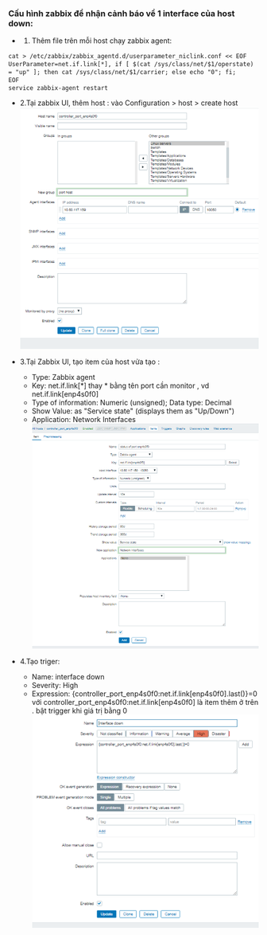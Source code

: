 ### Cấu hình zabbix để nhận cảnh báo về 1 interface của host down:
- 1. Thêm file trên mỗi host chạy zabbix agent:

```
cat > /etc/zabbix/zabbix_agentd.d/userparameter_niclink.conf << EOF
UserParameter=net.if.link[*], if [ $(cat /sys/class/net/$1/operstate) = "up" ]; then cat /sys/class/net/$1/carrier; else echo "0"; fi;
EOF
service zabbix-agent restart
```

- 2.Tại zabbix UI, thêm host : vào Configuration > host > create host
![a](../image/int_host_create.PNG)
- 3.Tại Zabbix UI, tạo item của host vửa tạo :
  - Type: Zabbix agent 
  - Key:  net.if.link[*] thay * bằng tên port cần monitor , vd net.if.link[enp4s0f0]
  - Type of information: Numeric (unsigned); Data type: Decimal
  - Show Value: as "Service state" (displays them as "Up/Down")
  - Application: Network Interfaces
![a](../image/item1.PNG)

- 4.Tạo triger:
  - Name: interface down
  - Severity: High
  - Expression: {controller_port_enp4s0f0:net.if.link[enp4s0f0].last()}=0 với controller_port_enp4s0f0:net.if.link[enp4s0f0] là item thêm ở trên . bật trigger khi giá trị bằng 0
![a](../image/trigger12.PNG)

